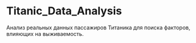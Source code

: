 # Titanic_Data_Analysis
Анализ реальных данных пассажиров Титаника для поиска факторов, влияющих на выживаемость.
